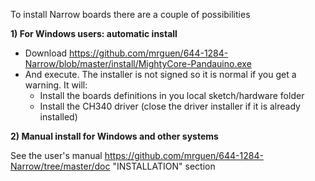 To install Narrow boards there are a couple of possibilities

**1) For Windows users: automatic install**

* Download https://github.com/mrguen/644-1284-Narrow/blob/master/install/MightyCore-Pandauino.exe
* And execute. The installer is not signed so it is normal if you get a warning. 
  It will:
  - Install the boards definitions in you local sketch/hardware folder
  - Install the CH340 driver (close the driver installer if it is already installed)
  
**2) Manual install for Windows and other systems**

See the user's manual https://github.com/mrguen/644-1284-Narrow/tree/master/doc 
"INSTALLATION" section
